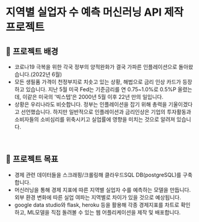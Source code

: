 # 지역별 실업자 수 예측 머신러닝 API 제작 프로젝트

## 📌 프로젝트 배경
- 코로나19 극복을 위한 각국 정부의 양적완화가 결국 가파른 인플레이션으로 돌아왔습니다.(2022년 6월)
- 모든 생필품 가격이 천정부지로 치솟고 있는 상황, 해법으로 금리 인상 카드가 등장하고 있습니다. 지난 5월 미국 Fed는 기준금리를 연 0.75~1.0%로 0.5%P 올렸는데, 이같은 미국의 '빅스텝'은 2000년 5월 이후 22년 만의 일입니다.
- 상황은 우리나라도 비슷합니다. 정부는 인플레이션을 잡기 위해 총력을 기울이겠다고 선언했습니다. 하지만 일반적으로 인플레이션과 금리인상은 기업의 투자활동과 소비자들의 소비심리를 위축시키고 실업률에 영향을 미치는 것으로 알려져 있습니다.
<br>

## 📌 프로젝트 목표
- 경제 관련 데이터들을 스크래핑/크롤링해 클라우드SQL DB(postgreSQL)를 구축합니다.
- 머신러닝을 통해 경제 지표에 따른 지역별 실업자 수를 예측하는 모델을 만듭니다. 외부 환경 변화에 따른 실업 여파는 지역별로 차이가 있을 것으로 예상됩니다.
- google data studio와 flask, heroku 등을 활용해 각종 경제지표를 차트로 확인하고, ML모델을 직접 돌려볼 수 있는 웹 어플리케이션을 제작 및 배포합니다.
